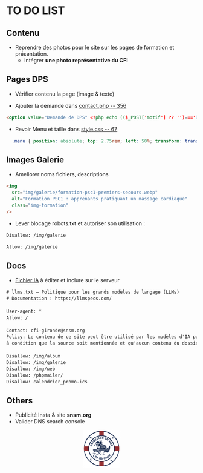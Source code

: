 # **TO DO LIST**

## Contenu

* Reprendre des photos pour le site sur les pages de formation et présentation.
  * Intégrer **une photo représentative du CFI**

## Pages DPS

* Vérifier contenu la page (image & texte)

* Ajouter la demande dans [contact.php -- 356](contact.php)

```html
<option value="Demande de DPS" <?php echo (($_POST['motif'] ?? '')==='Demande de DPS')?'selected':''; ?>>Demande de DPS</option>              				
 ```

  * Revoir Menu et taille dans [style.css -- 67](style.css)

```css
  .menu { position: absolute; top: 2.75rem; left: 50%; transform: translateX(-50%); display: flex; justify-content: space-between; width: 550px; list-style: none; }
 ```

## Images Galerie
* Ameliorer noms fichiers, descriptions

```html
<img 
  src="img/galerie/formation-psc1-premiers-secours.webp" 
  alt="Formation PSC1 : apprenants pratiquant un massage cardiaque" 
  class="img-formation" 
/> 
```

* Lever blocage robots.txt et autoriser son utilisation :

```txt
Disallow: /img/galerie
 ```

 ```txt
Allow: /img/galerie
 ```

## Docs

* [Fichier IA](llms.txt) à éditer et inclure sur le serveur

```txt
# llms.txt – Politique pour les grands modèles de langage (LLMs)
# Documentation : https://llmspecs.com/

User-agent: *
Allow: /

Contact: cfi-gironde@snsm.org
Policy: Le contenu de ce site peut être utilisé par les modèles d'IA pour indexation et création de résumés,
à condition que la source soit mentionnée et qu'aucun contenu du dossier /img/galerie ne soit exploité.

Disallow: /img/album
Disallow: /img/galerie
Disallow: /img/web
Disallow: /phpmailer/
Disallow: calendrier_promo.ics
```

## Others

* Publicité Insta & site **snsm.org**
* Valider DNS search console

<p align="center">
  <img src="img/web/logo_cfi.png" width="100">
</p>